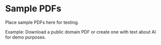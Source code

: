 # Sample PDFs

Place sample PDFs here for testing.

Example: Download a public domain PDF or create one with text about AI for demo purposes.
